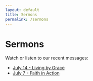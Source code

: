 ```yaml
---
layout: default
title: Sermons
permalink: /sermons
---
```


# Sermons

Watch or listen to our recent messages:
- [July 14 - Living by Grace](https://youtube.com/...)
- [July 7 - Faith in Action](https://youtube.com/...)

